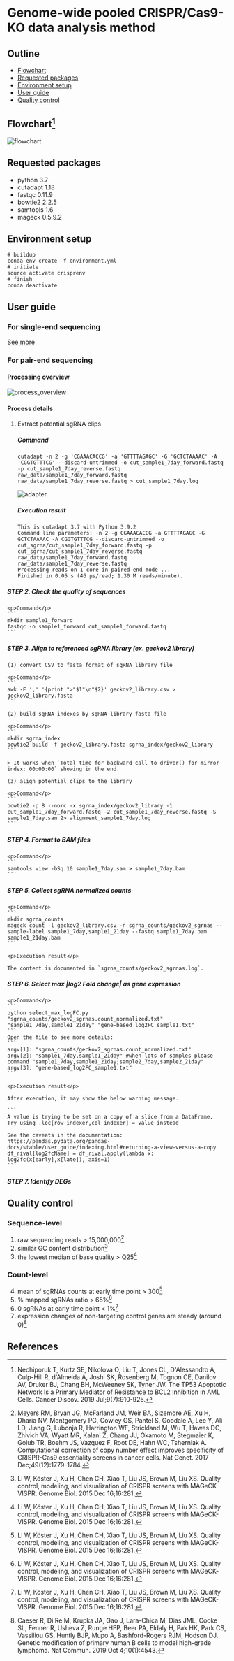 # Genome-wide pooled CRISPR/Cas9-KO data analysis method
## Outline
- [Flowchart](#flowchart)
- [Requested packages](#requirements)
- [Environment setup](#environment)
- [User guide](#user_guide)
- [Quality control](#qc)

<a name="flowchart"></a>
## Flowchart[^1]
![flowchart](img/CRISPR_flowchart.png)

<a name="requiremnets"></a>
## Requested packages
- python 3.7
- cutadapt 1.18
- fastqc 0.11.9
- bowtie2 2.2.5
- samtools 1.6
- mageck 0.5.9.2

<a name="environment"></a>
## Environment setup
```
# buildup
conda env create -f environment.yml
# initiate
source activate crisprenv
# finish
conda deactivate
```

<a name="user_guide"></a>
## User guide
### For single-end sequencing
[See more](https://www.ncbi.nlm.nih.gov/geo/query/acc.cgi?acc=GSM3738274)

### For pair-end sequencing
#### Processing overview
![process_overview](img/Process_overview.png)

#### Process details

1. Extract potential sgRNA clips

	##### Command

	```
	cutadapt -n 2 -g 'CGAAACACCG' -a 'GTTTTAGAGC' -G 'GCTCTAAAAC' -A 'CGGTGTTTCG' --discard-untrimmed -o cut_sample1_7day_forward.fastq -p cut_sample1_7day_reverse.fastq raw_data/sample1_7day_forward.fastq raw_data/sample1_7day_reverse.fastq > cut_sample1_7day.log 
	```

	![adapter](img/cutadapt_adapter.png)

	##### Execution result
	```
	This is cutadapt 3.7 with Python 3.9.2
	Command line parameters: -n 2 -g CGAAACACCG -a GTTTTAGAGC -G GCTCTAAAAC -A CGGTGTTTCG --discard-untrimmed -o cut_sgrna/cut_sample1_7day_forward.fastq -p cut_sgrna/cut_sample1_7day_reverse.fastq raw_data/sample1_7day_forward.fastq raw_data/sample1_7day_reverse.fastq
	Processing reads on 1 core in paired-end mode ...
	Finished in 0.05 s (46 µs/read; 1.30 M reads/minute).
	```

##### STEP 2. Check the quality of sequences
	
	<p>Command</p>
	```
	mkdir sample1_forward
	fastqc -o sample1_forward cut_sample1_forward.fastq
	```
	
##### STEP 3. Align to referenced sgRNA library (ex. geckov2 library)

	(1) convert CSV to fasta format of sgRNA library file
	
	<p>Command</p>
	```
	awk -F ',' '{print ">"$1"\n"$2}' geckov2_library.csv > geckov2_library.fasta
	```	

	(2) build sgRNA indexes by sgRNA library fasta file
	
	<p>Command</p>
	```
	mkdir sgrna_index
	bowtie2-build -f geckov2_library.fasta sgrna_index/geckov2_library
	```

	> It works when `Total time for backward call to driver() for mirror index: 00:00:00` showing in the end.

	(3) align potential clips to the library
	
	<p>Command</p>
	```
	bowtie2 -p 8 --norc -x sgrna_index/geckov2_library -1 cut_sample1_7day_forward.fastq -2 cut_sample1_7day_reverse.fastq -S sample1_7day.sam 2> alignment_sample1_7day.log
	```

##### STEP 4. Format to BAM files
	
	<p>Command</p>
	```
	samtools view -bSq 10 sample1_7day.sam > sample1_7day.bam
	```
##### STEP 5. Collect sgRNA normalized counts
	
	<p>Command</p>
	```
	mkdir sgrna_counts
	mageck count -l geckov2_library.csv -n sgrna_counts/geckov2_sgrnas --sample-label sample1_7day,sample1_21day --fastq sample1_7day.bam sample1_21day.bam
	```
	
	<p>Execution result</p>

	The content is documented in `sgrna_counts/geckov2_sgrnas.log`.

##### STEP 6. Select max |log2 Fold change| as gene expression
	
	<p>Command</p>
	```
	python select_max_logFC.py "sgrna_counts/geckov2_sgrnas.count_normalized.txt" "sample1_7day,sample1_21day" "gene-based_log2FC_sample1.txt"
	```
	Open the file to see more details: 
	```		
	argv[1]: "sgrna_counts/geckov2_sgrnas.count_normalized.txt"
	argv[2]: "sample1_7day,sample1_21day" #when lots of samples please command "sample1_7day,sample1_21day;sample2_7day,sample2_21day"
	argv[3]: "gene-based_log2FC_sample1.txt"
	```
	
	<p>Execution result</p>

	After execution, it may show the below warning message.

	```
	A value is trying to be set on a copy of a slice from a DataFrame.
	Try using .loc[row_indexer,col_indexer] = value instead

	See the caveats in the documentation: https://pandas.pydata.org/pandas-docs/stable/user_guide/indexing.html#returning-a-view-versus-a-copy
  	df_rival[log2fcName] = df_rival.apply(lambda x: log2fc(x[early],x[late]), axis=1)
	```

##### STEP 7. Identify DEGs

<a name="qc"></a>
## Quality control
### Sequence-level
1. raw sequencing reads > 15,000,000[^2]
2. similar GC content distribution[^3]
3. the lowest median of base quality > Q25[^3]
### Count-level
4. mean of sgRNAs counts at early time point > 300[^3]
5. % mapped sgRNAs ratio > 65%[^3]
6. 0 sgRNAs at early time point < 1%[^3]
7. expression changes of non-targeting control genes are steady (around 0)[^4]   

## References

[^1]: Nechiporuk T, Kurtz SE, Nikolova O, Liu T, Jones CL, D'Alessandro A, Culp-Hill R, d'Almeida A, Joshi SK, Rosenberg M, Tognon CE, Danilov AV, Druker BJ, Chang BH, McWeeney SK, Tyner JW. The TP53 Apoptotic Network Is a Primary Mediator of Resistance to BCL2 Inhibition in AML Cells. Cancer Discov. 2019 Jul;9(7):910-925. 

[^2]: Meyers RM, Bryan JG, McFarland JM, Weir BA, Sizemore AE, Xu H, Dharia NV, Montgomery PG, Cowley GS, Pantel S, Goodale A, Lee Y, Ali LD, Jiang G, Lubonja R, Harrington WF, Strickland M, Wu T, Hawes DC, Zhivich VA, Wyatt MR, Kalani Z, Chang JJ, Okamoto M, Stegmaier K, Golub TR, Boehm JS, Vazquez F, Root DE, Hahn WC, Tsherniak A. Computational correction of copy number effect improves specificity of CRISPR-Cas9 essentiality screens in cancer cells. Nat Genet. 2017 Dec;49(12):1779-1784.

[^3]: Li W, Köster J, Xu H, Chen CH, Xiao T, Liu JS, Brown M, Liu XS. Quality control, modeling, and visualization of CRISPR screens with MAGeCK-VISPR. Genome Biol. 2015 Dec 16;16:281.

[^4]: Caeser R, Di Re M, Krupka JA, Gao J, Lara-Chica M, Dias JML, Cooke SL, Fenner R, Usheva Z, Runge HFP, Beer PA, Eldaly H, Pak HK, Park CS, Vassiliou GS, Huntly BJP, Mupo A, Bashford-Rogers RJM, Hodson DJ. Genetic modification of primary human B cells to model high-grade lymphoma. Nat Commun. 2019 Oct 4;10(1):4543.
